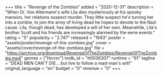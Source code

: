 +++
title = "Revenge of the Zombies"
added = "2020-12-31"
description = "When Dr. Von Altermann's wife Lila dies mysteriously at his spooky mansion, her relations suspect murder. They little suspect he's turning her into a zombie, to join the army of living dead he hopes to devote to the Nazi cause. Lila, though dead, has developed a will of her own. Meanwhile, Lila's brother Scott and his friends are increasingly alarmed by the eerie events."
rating = "5"
popularity = "2.747"
released = "1943"
poster = "assets/poster/revenge-of-the-zombies.jpg"
cover = "assets/cover/revenge-of-the-zombies.jpg"
file = "https://archive.org/download/RevengeOfTheZombies/RevengeOfTheZombies.mp4"
genres = ["Horror"]
imdb_id = "tt0036307"
runtime = "61"
tagline = "DEAD MEN CAN'T DIE... but live to follow a mad-man's will!"
original_language = "en"
budget = "0"
revenue = "0"
+++